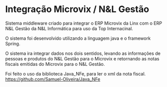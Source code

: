 # Integração Microvix / N&L Gestão

Sistema middleware criado para integrar o ERP Microvix da Linx com o ERP N&L Gestão da N&L Informática para uso da Top Internacinal.

O sistema foi desenvolvido utilizando a linguagem java e o framework Spring.

O sistema ira integrar dados nos dois sentidos, levando as informações de pessoas e produtos do N&L Gestão para o Microvix e retornando as notas fiscais emitidas do Microvix para o N&L Gestão.

Foi feito o uso da biblioteca Java_NFe, para ler o xml da nota fiscal.
https://github.com/Samuel-Oliveira/Java_NFe
